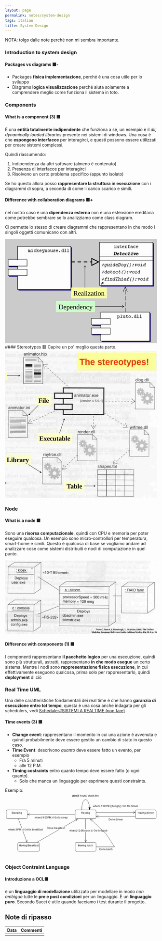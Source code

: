 ```yaml
---
layout: page
permalink: notes/system-design
tags: italian
title: System Design
---
```


NOTA: tolgo dalle note perché non mi sembra importante.
### Introduction to system design
#### Packages vs diagrams 🟩-
- Packages **fisica implementazione**, perché è una cosa utile per lo sviluppo
- Diagrams **logica visualizzazione** perché aiuta solamente a comprendere meglio come funziona il sistema in toto.

### Components

#### What is a component (3) 🟨
È una **entità totalmente indipendente** che funziona a sé, un esempio è il *dll, dynamically loaded libraries* presente nei sistemi di windows.
Una cosa è che **espongono interfacce** per interagirci, e questi possono essere utilizzati per creare sistemi complessi.

Quindi riassumendo:
1. Indipendenza da altri software (almeno è contenuto)
2. Presenza di interfacce per interagirci
3. Risolvono un certo problema specifico (appunto isolato)

Se ho questo allora posso **rappresentare la struttura in esecuzione** con i diagrammi di sopra, a seconda di come li carico scarico e simili.


#### Difference with collaboration diagrams 🟥+
nel nostro caso è una **dipendenza esterna** non è una estensione ereditaria come potrebbe sembrare se lo analizziamo come class diagram.

Ci permette lo stesso di creare diagrammi che rappresentano in che modo i singoli oggetti comunicano con altri.

<img src="/images/notes/Unified Modeling Language-1697541168878.jpeg" alt="Unified Modeling Language-1697541168878">
#### Stereotypes 🟥
Capire un po' meglio questa parte.

<img src="/images/notes/Unified Modeling Language-1697541340381.jpeg" alt="Unified Modeling Language-1697541340381">

### Node
#### What is a node 🟩
Sono una **risorsa computazionale**, quindi con CPU e memoria per poter eseguire qualcosa.
Un esempio sono micro-controllori per temperatura, smart-home e simili. Questo è qualcosa di base se vogliamo andare ad analizzare cose come sistemi distribuiti e nodi di computazione in quel punto.

<img src="/images/notes/Unified Modeling Language-1697541598371.jpeg" alt="Unified Modeling Language-1697541598371">

#### Difference with components (1) 🟩
I componenti rappresentano **il pacchetto logico** per una esecuzione, quindi sono più strutturali, astratti, rappresentano **in che modo esegue** un certo sistema.
Mentre i nodi sono **rappresentazione fisica esecuzione**, in cui effettivamente eseguono qualcosa, prima solo per rappresentarlo, quindi **deployment** di ciò

### Real Time UML
Una delle caratteristiche fondamentali dei real time è che hanno **garanzia di esecuzione entro tot tempo**, questa è una cosa anche indagata per gli schedulers, vedi [Scheduler#SISTEMI A REALTIME (non fare)](/notes/scheduler#sistemi-a-realtime-(non-fare))

#### Time events (3) 🟨
- **Change event**: rappresentano il momento in cui una azione è avvenuta e quindi probabilmente deve essere gestito un cambio di stato in questo caso.
- **Time Event**: descrivono *quanto* deve essere fatto un evento, per esempio
	- Fra 5 minuti
	- alle 12 P.M.
- **Timing costraints** entro quanto tempo deve essere fatto (o ogni quanto).
	- Solo che manca un linguaggio per esprimere questi constraints.

Esempio:
<img src="/images/notes/Unified Modeling Language-1697541728317.jpeg" alt="Unified Modeling Language-1697541728317">

### Object Contraint Language
#### Introduzione a OCL🟥
è un **linguaggio di modellazione** utilizzato per modellare in modo *non ambiguo* tutte le **pre e post condizioni** per un linguaggio.
È un **linguaggio puro**. Secondo Succi è utile quando facciamo i test durante il progetto.

## Note di ripasso

| Data | Commenti |
| ---- | -------- |
|      |          |